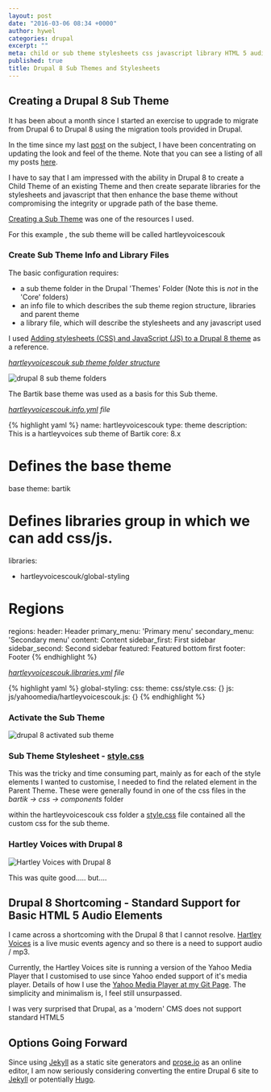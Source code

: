 ```yaml
---
layout: post
date: "2016-03-06 08:34 +0000"
author: hywel
categories: drupal
excerpt: ""
meta: child or sub theme stylesheets css javascript library HTML 5 audio element Drupal 8
published: true
title: Drupal 8 Sub Themes and Stylesheets
---
```






## Creating a Drupal 8 Sub Theme

It has been about a month since I started an exercise to upgrade to migrate from Drupal 6 to Drupal 8 using the migration tools provided in Drupal.

In the time since my last [post](http://www.hywel.me/drupal/2016/02/17/a-website-upgrade-from-drupal-6-to-drupal-8-part-5.html) on the subject, I have been concentrating on updating the look and feel of the theme.  Note that you can see a listing of all my posts [here](http://www.hywel.me/).

I have to say that I am impressed with the ability in Drupal 8 to create a Child Theme of an existing Theme and then create separate libraries for the stylesheets and javascript that then enhance the base theme without compromising the integrity or upgrade path of the base theme.

[Creating a Sub Theme](https://www.drupal.org/theme-guide/8/creating-a-sub-theme) was one of the resources I used.

For this example , the sub theme will be called hartleyvoicescouk

### Create Sub Theme Info and Library Files

The basic configuration requires:

- a sub theme folder in the Drupal 'Themes' Folder (Note this is *not* in the 'Core' folders)
- an info file to which describes the sub theme region structure, libraries and parent theme
- a library file, which will describe the stylesheets and any javascript used


I used [Adding stylesheets (CSS) and JavaScript (JS) to a Drupal 8 theme](https://www.drupal.org/theme-guide/8/assets)  as a reference.


*[hartleyvoicescouk sub theme folder structure](https://github.com/hyweljohnllewellyn/hywelme/tree/gh-pages/assets/2016-03-06/hartleyvoicescouk)*

![drupal 8 sub theme folders]({{site.baseurl}}/assets/2016-03-06/drupal%208%20sub%20theme%20folders.png)

The Bartik base theme was used as a basis for this Sub theme.

*[hartleyvoicescouk.info.yml](https://github.com/hyweljohnllewellyn/hywelme/blob/gh-pages/assets/2016-03-06/hartleyvoicescouk/hartleyvoicescouk.info.yml) file*

{% highlight yaml %}
name: hartleyvoicescouk
type: theme
description: This is a hartleyvoices sub theme of Bartik
core: 8.x
# Defines the base theme
base theme: bartik
# Defines libraries group in which we can add css/js.
libraries:
  - hartleyvoicescouk/global-styling
# Regions
regions:
  header: Header
  primary_menu: 'Primary menu'
  secondary_menu: 'Secondary menu'
  content: Content
  sidebar_first: First sidebar
  sidebar_second: Second sidebar
  featured: Featured bottom first
  footer: Footer
{% endhighlight %}

*[hartleyvoicescouk.libraries.yml](https://github.com/hyweljohnllewellyn/hywelme/blob/gh-pages/assets/2016-03-06/hartleyvoicescouk/hartleyvoicescouk.libraries.yml) file*

{% highlight yaml %}
global-styling:
  css:
    theme:
      css/style.css: {}
  js:
      js/yahoomedia/hartleyvoicescouk.js: {}
{% endhighlight %}

### Activate the Sub Theme

![drupal 8 activated sub theme]({{site.baseurl}}/assets/2016-03-06/drupal%208%20activated%20sub%20theme.jpg)

### Sub Theme Stylesheet - [style.css](https://github.com/hyweljohnllewellyn/hywelme/blob/gh-pages/assets/2016-03-06/hartleyvoicescouk/css/style.css)

This was the tricky and time consuming part, mainly as for each of the style elements I wanted to customise, I needed to find the related element in the Parent Theme.  These were generally found in one of the css files in the
*bartik -> css -> components* folder

within the hartleyvoicescouk css folder a [style.css](https://github.com/hyweljohnllewellyn/hywelme/blob/gh-pages/assets/2016-03-06/hartleyvoicescouk/css/style.css) file contained all the custom css for the sub theme.

### Hartley Voices with Drupal 8

![Hartley Voices with Drupal 8]({{site.baseurl}}/assets/2016-03-06/drupal%208%20hartleyvoicescouk%20with%20css.jpg)

This was quite good..... but....

## Drupal 8 Shortcoming - Standard Support for Basic HTML 5 Audio Elements

I came across a shortcoming with the Drupal 8 that I cannot resolve.  [Hartley Voices](http://www.hartleyvoices.co.uk) is a live music events agency and so there is a need to support audio / mp3.  

Currently, the Hartley Voices site is running a version of the Yahoo Media Player that I customised to use since Yahoo ended support of it's media player.  Details of how I use the [Yahoo Media Player at my Git Page](https://github.com/hyweljohnllewellyn/yahoomediaplayer).  The simplicity and minimalism is, I feel still unsurpassed.

I was very surprised that Drupal, as a 'modern' CMS does not support standard HTML5 <audio> elements.  Why they would need to be developed as a Module escapes me and the only real option at the moment would be to use a paid SoundCloud account for the [Mini embedded player](http://help.soundcloud.com/customer/en/portal/articles/2167181-the-mini-embedded-player) or revert to Drupal 7.

## Options Going Forward

Since using [Jekyll](http://www.hywel.me/jekyll/static/site/2015/11/15/installing-jekyll-locally-on-a-mac.html) as a static site generators and [prose.io](http://www.hywel.me/2015/11/23/create-jekyll-static-site-posts-using-proseio.html) as an online editor, I am now seriously considering converting the entire Drupal 6 site to [Jekyll](http://jekyllrb.com/) or potentially [Hugo](https://gohugo.io/).
